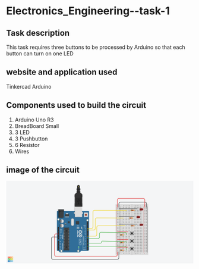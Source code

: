 # Electronics_Engineering--task-1

## Task description 
This task requires three buttons to be processed by Arduino so that each button can turn on one LED

## website and application used
Tinkercad
Arduino

## Components used to build the circuit
1. Arduino Uno R3
2. BreadBoard Small
3. 3 LED
4. 3 Pushbutton
5. 6 Resistor
6. Wires

## image of the circuit
![image alt](https://github.com/Sa12345678434/Electronics_Engineering-task-1/blob/main/electrical%20circuit.png?raw=true)






